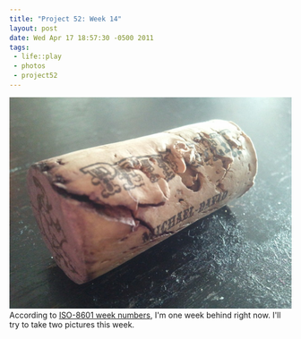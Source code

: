 ```yaml
--- 
title: "Project 52: Week 14"
layout: post
date: Wed Apr 17 18:57:30 -0500 2011
tags:
 - life::play
 - photos
 - project52
---
```

<a rel="photo" href="/images/project52/14-winecork.jpg">
<img title="Week 14: Wine Cork" src="/images/project52/14-winecork-postsize.jpg" />
</a>
According to <a href="http://www.epochconverter.com/epoch/weeknumbers.php">ISO-8601 week numbers</a>, I'm one week behind right now.  I'll try to take two pictures this week.
